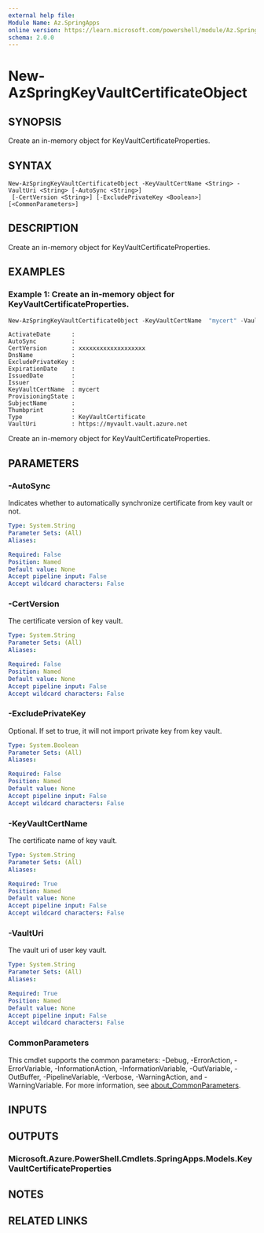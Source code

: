 ```yaml
---
external help file:
Module Name: Az.SpringApps
online version: https://learn.microsoft.com/powershell/module/Az.SpringApps/new-azspringkeyvaultcertificateobject
schema: 2.0.0
---
```


# New-AzSpringKeyVaultCertificateObject

## SYNOPSIS
Create an in-memory object for KeyVaultCertificateProperties.

## SYNTAX

```
New-AzSpringKeyVaultCertificateObject -KeyVaultCertName <String> -VaultUri <String> [-AutoSync <String>]
 [-CertVersion <String>] [-ExcludePrivateKey <Boolean>] [<CommonParameters>]
```

## DESCRIPTION
Create an in-memory object for KeyVaultCertificateProperties.

## EXAMPLES

### Example 1: Create an in-memory object for KeyVaultCertificateProperties.
```powershell
New-AzSpringKeyVaultCertificateObject -KeyVaultCertName  "mycert" -VaultUri "https://myvault.vault.azure.net" -CertVersion "xxxxxxxxxxxxxxxxxxx"
```

```output
ActivateDate      :
AutoSync          :
CertVersion       : xxxxxxxxxxxxxxxxxxx
DnsName           :
ExcludePrivateKey :
ExpirationDate    :
IssuedDate        :
Issuer            :
KeyVaultCertName  : mycert
ProvisioningState :
SubjectName       :
Thumbprint        :
Type              : KeyVaultCertificate
VaultUri          : https://myvault.vault.azure.net
```

Create an in-memory object for KeyVaultCertificateProperties.

## PARAMETERS

### -AutoSync
Indicates whether to automatically synchronize certificate from key vault or not.

```yaml
Type: System.String
Parameter Sets: (All)
Aliases:

Required: False
Position: Named
Default value: None
Accept pipeline input: False
Accept wildcard characters: False
```

### -CertVersion
The certificate version of key vault.

```yaml
Type: System.String
Parameter Sets: (All)
Aliases:

Required: False
Position: Named
Default value: None
Accept pipeline input: False
Accept wildcard characters: False
```

### -ExcludePrivateKey
Optional.
If set to true, it will not import private key from key vault.

```yaml
Type: System.Boolean
Parameter Sets: (All)
Aliases:

Required: False
Position: Named
Default value: None
Accept pipeline input: False
Accept wildcard characters: False
```

### -KeyVaultCertName
The certificate name of key vault.

```yaml
Type: System.String
Parameter Sets: (All)
Aliases:

Required: True
Position: Named
Default value: None
Accept pipeline input: False
Accept wildcard characters: False
```

### -VaultUri
The vault uri of user key vault.

```yaml
Type: System.String
Parameter Sets: (All)
Aliases:

Required: True
Position: Named
Default value: None
Accept pipeline input: False
Accept wildcard characters: False
```

### CommonParameters
This cmdlet supports the common parameters: -Debug, -ErrorAction, -ErrorVariable, -InformationAction, -InformationVariable, -OutVariable, -OutBuffer, -PipelineVariable, -Verbose, -WarningAction, and -WarningVariable. For more information, see [about_CommonParameters](http://go.microsoft.com/fwlink/?LinkID=113216).

## INPUTS

## OUTPUTS

### Microsoft.Azure.PowerShell.Cmdlets.SpringApps.Models.KeyVaultCertificateProperties

## NOTES

## RELATED LINKS

